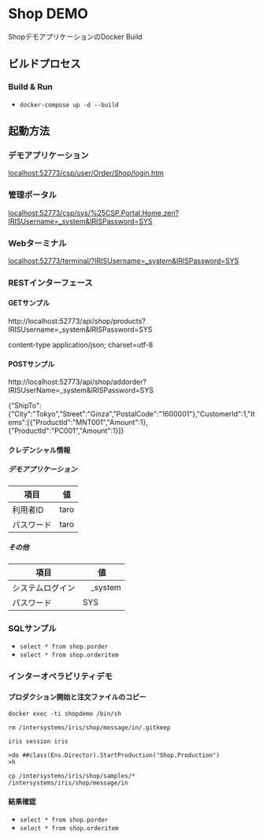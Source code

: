 # Shop DEMO

ShopデモアプリケーションのDocker Build


## ビルドプロセス

### Build & Run
* ```docker-compose up -d --build```


## 起動方法

### デモアプリケーション

[localhost:52773/csp/user/Order/Shop/login.htm](http://localhost:52773/csp/user/Order/Shop/login.htm)

### 管理ポータル

[localhost:52773/csp/sys/%25CSP.Portal.Home.zen?IRISUsername=_system&IRISPassword=SYS](http://localhost:52773/csp/sys/%25CSP.Portal.Home.zen?IRISUsername=_system&IRISPassword=SYS)

### Webターミナル

[localhost:52773/terminal/?IRISUsername=_system&IRISPassword=SYS](http://localhost:52773/terminal/?IRISUsername=_system&IRISPassword=SYS)

### RESTインターフェース

#### GETサンプル

http://localhost:52773/api/shop/products?IRISUsername=_system&IRISPassword=SYS

content-type application/json; charset=utf-8

#### POSTサンプル

http://localhost:52773/api/shop/addorder?IRISUserName=_system&IRISPassword=SYS

{"ShipTo":{"City":"Tokyo","Street":"Ginza","PostalCode":"1600001"},"CustomerId":1,"Items":[{"ProductId":"MNT001","Amount":1},{"ProductId":"PC001","Amount":1}]}

#### クレデンシャル情報

##### デモアプリケーション

| 項目   | 値    |
|-------|-------|
利用者ID | taro |
パスワード| taro |

##### その他

| 項目           | 値        |
|---------------|------------
| システムログイン |　_system  |
|パスワード　	   |SYS|

### SQLサンプル

* `select * from shop.porder`
* `select * from shop.orderitem`

### インターオペラビリティデモ

#### プロダクション開始と注文ファイルのコピー

```docker ps
docker exec -ti shopdemo /bin/sh

rm /intersystems/iris/shop/message/in/.gitkeep

iris session iris

>do ##class(Ens.Director).StartProduction("Shop.Production")
>h

cp /intersystems/iris/shop/samples/* /intersystems/iris/shop/message/in
```

#### 結果確認

* `select * from shop.porder`
* `select * from shop.orderitem`
